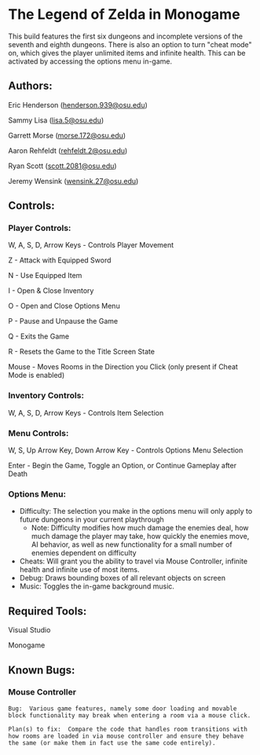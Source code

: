 # The Legend of Zelda in Monogame

This build features the first six dungeons and incomplete versions of the seventh and eighth dungeons.  There is also an option to turn "cheat mode" on, which gives the player unlimited items and infinite health.  This can be activated by accessing the options menu in-game.

## Authors:
Eric Henderson (henderson.939@osu.edu)

Sammy Lisa (lisa.5@osu.edu)

Garrett Morse (morse.172@osu.edu)

Aaron Rehfeldt (rehfeldt.2@osu.edu)

Ryan Scott (scott.2081@osu.edu)

Jeremy Wensink (wensink.27@osu.edu)


## Controls:
### Player Controls:
W, A, S, D, Arrow Keys - Controls Player Movement

Z - Attack with Equipped Sword

N - Use Equipped Item

I - Open & Close Inventory

O - Open and Close Options Menu

P - Pause and Unpause the Game

Q - Exits the Game

R - Resets the Game to the Title Screen State

Mouse - Moves Rooms in the Direction you Click (only present if Cheat Mode is enabled)

### Inventory Controls:
W, A, S, D, Arrow Keys - Controls Item Selection

### Menu Controls:
W, S, Up Arrow Key, Down Arrow Key - Controls Options Menu Selection

Enter - Begin the Game, Toggle an Option, or Continue Gameplay after Death

### Options Menu:

- Difficulty: The selection you make in the options menu will only apply to future dungeons in your current playthrough
    - Note: Difficulty modifies how much damage the enemies deal, how much damage the player may take, how quickly the enemies move, AI behavior, as well as new functionality for a small number of enemies dependent on difficulty
- Cheats: Will grant you the ability to travel via Mouse Controller, infinite health and infinite use of most items.
- Debug: Draws bounding boxes of all relevant objects on screen
- Music:  Toggles the in-game background music.

## Required Tools:

Visual Studio

Monogame

## Known Bugs:
### Mouse Controller
    Bug:  Various game features, namely some door loading and movable block functionality may break when entering a room via a mouse click.

    Plan(s) to fix:  Compare the code that handles room transitions with how rooms are loaded in via mouse controller and ensure they behave the same (or make them in fact use the same code entirely).
